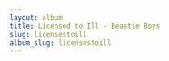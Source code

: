 ```yaml
---
layout: album
title: Licensed to Ill - Beastie Boys
slug: licensestoill
album_slug: licensestoill
---
```


